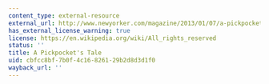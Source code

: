 ```yaml
---
content_type: external-resource
external_url: http://www.newyorker.com/magazine/2013/01/07/a-pickpockets-tale
has_external_license_warning: true
license: https://en.wikipedia.org/wiki/All_rights_reserved
status: ''
title: A Pickpocket's Tale
uid: cbfcc8bf-7b0f-4c16-8261-29b2d8d3d1f0
wayback_url: ''
---
```

